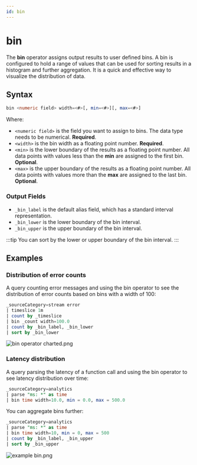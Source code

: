 ```yaml
---
id: bin
---
```


# bin

The **bin** operator assigns output results to user defined bins. A bin is configured to hold a range of values that can be used for sorting results in a histogram and further aggregation. It is a quick and effective way to visualize the distribution of data.

## Syntax

```sql
bin <numeric field> width=<#>[, min=<#>][, max=<#>]
```

Where:

* `<numeric field>` is the field you want to assign to bins. The data type needs to be numerical. **Required**.
* `<width>` is the bin width as a floating point number. **Required**.
* `<min>` is the lower boundary of the results as a floating point number. All data points with values less than the **min** are assigned to the first bin. **Optional**.
* `<max>` is the upper boundary of the results as a floating point number. All data points with values more than the **max** are assigned to the last bin. **Optional**.

### Output Fields

* `_bin_label` is the default alias field, which has a standard interval representation.
* `_bin_lower` is the lower boundary of the bin interval.
* `_bin_upper` is the upper boundary of the bin interval.

:::tip
You can sort by the lower or upper boundary of the bin interval.
:::

## Examples

### Distribution of error counts

A query counting error messages and using the bin operator to see the
distribution of error counts based on bins with a width of 100:

```sql
_sourceCategory=stream error
| timeslice 1m
| count by _timeslice
| bin _count width=100.0
| count by _bin_label, _bin_lower
| sort by _bin_lower
```

![bin operator charted.png](/img/search/search-query-language/search-operators/bin-operator-charted.png)

### Latency distribution

A query parsing the latency of a function call and using the bin
operator to see latency distribution over time:

```sql
_sourceCategory=analytics
| parse "ms: *" as time
| bin time width=10.0, min = 0.0, max = 500.0
```

You can aggregate bins further:

```sql
_sourceCategory=analytics
| parse "ms: *" as time
| bin time width=10, min = 0, max = 500
| count by _bin_label, _bin_upper
| sort by _bin_upper
```

![example bin.png](/img/search/search-query-language/search-operators/example-bin.png)
